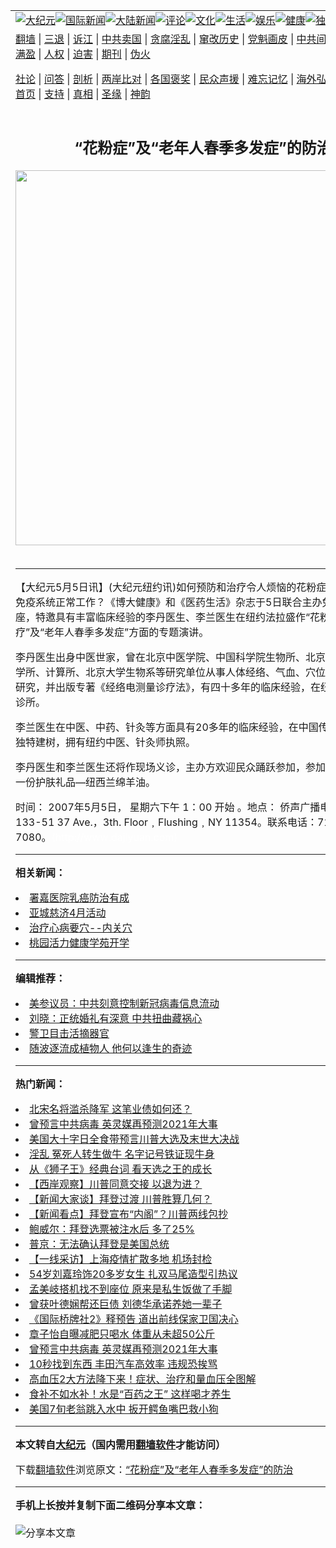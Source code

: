 <a name="1" id="1" target="_blank"></a><span id="1"></span>
<table align=center border="0"><tr><td colspan="2" VALIGN=TOP><a href="https://github.com/lmxcso3160/djy/blob/master/gb/nsc413.md#1"><img src="https://raw.githubusercontent.com/lmxcso3160/www/master/t/djy/1.jpg" title="大纪元"></a><a href="https://github.com/lmxcso3160/djy/blob/master/gb/n24hr.md#1"><img src="https://raw.githubusercontent.com/lmxcso3160/www/master/t/djy/3.jpg" title="国际新闻"></a><a href="https://github.com/lmxcso3160/djy/blob/master/gb/nsc413.md#1"><img src="https://raw.githubusercontent.com/lmxcso3160/www/master/t/djy/4.jpg" title="大陆新闻"></a><a href="https://github.com/lmxcso3160/djy/blob/master/gb/news392.md#1"><img src="https://raw.githubusercontent.com/lmxcso3160/www/master/t/djy/5.jpg" title="评论"></a><a href="https://github.com/lmxcso3160/djy/blob/master/gb/news2007.md#1"><img src="https://raw.githubusercontent.com/lmxcso3160/www/master/t/djy/6.jpg" title="文化"></a><a href="https://github.com/lmxcso3160/djy/blob/master/gb/news2008.md#1"><img src="https://raw.githubusercontent.com/lmxcso3160/www/master/t/djy/7.jpg" title="生活"></a><a href="https://github.com/lmxcso3160/djy/blob/master/gb/ncyule.md#1"><img src="https://raw.githubusercontent.com/lmxcso3160/www/master/t/djy/8.jpg" title="娱乐"></a><a href="https://github.com/lmxcso3160/djy/blob/master/gb/nsc1002.md#1"><img src="https://raw.githubusercontent.com/lmxcso3160/www/master/t/djy/9.jpg" title="健康"><a href="https://github.com/lmxcso3160/djy/blob/master/gb/nf6092.md#1"><img src="https://raw.githubusercontent.com/lmxcso3160/www/master/t/djy/10a.jpg" title="独家"></a><a href="https://github.com/lmxcso3160/djy/blob/master/gb/nf4514.md#1"><img src="https://raw.githubusercontent.com/lmxcso3160/www/master/t/djy/12a.jpg" title="头条"></a></td></tr>
<tr><td colspan="2" VALIGN=TOP><a target="_blank" href="https://github.com/lmxcso3160/www/blob/master/README.md?zsrh#1">翻墙</a> | <a target="_blank" href="https://github.com/lmxcso3160/djy/blob/master/gb/nf5657.md#1">三退</a> | <a target="_blank" href="https://github.com/lmxcso3160/djy/blob/master/gb/nf6124.md#1">诉江</a> | <a target="_blank" href="https://github.com/lmxcso3160/djy/blob/master/gb/nf1176117.md#1">中共卖国</a> | <a target="_blank" href="https://github.com/lmxcso3160/djy/blob/master/gb/nf5773.md#1">贪腐淫乱</a> | <a target="_blank" href="https://github.com/lmxcso3160/djy/blob/master/gb/nf1176115.md#1">窜改历史</a> | <a target="_blank" href="https://github.com/lmxcso3160/djy/blob/master/gb/nf1176107.md#1">党魁画皮</a> | <a target="_blank" href="https://github.com/lmxcso3160/djy/blob/master/gb/nf1320400.md#1">中共间谍</a> | <a target="_blank" href="https://github.com/lmxcso3160/djy/blob/master/gb/nf1176114.md#1">破坏传统</a> | <a target="_blank" href="https://github.com/lmxcso3160/ntdtv/blob/master/gb/prog447_1.md#1">恶贯满盈</a> | <a target="_blank" href="https://github.com/lmxcso3160/djy/blob/master/gb/ncid278.md#1">人权</a> | <a target="_blank" href="https://github.com/lmxcso3160/djy/blob/master/gb/nf1176111.md#1">迫害</a> | <a target="_blank" href="https://gitlab.com/szzdlab/mh-qikan/blob/master/README.md#1">期刊</a> | <a target="_blank" href="https://github.com/lmxcso3160/djy/blob/master/gb/nf5562.md#1">伪火</a></p><p><a target="_blank" href="https://github.com/lmxcso3160/djy/blob/master/gb/9p.md#1">社论</a> | <a target="_blank" href="https://github.com/lmxcso3160/djy/blob/master/gb/nf4378.md#1">问答</a> | <a target="_blank" href="https://github.com/lmxcso3160/djy/blob/master/gb/nf5792.md#1">剖析</a> | <a target="_blank" href="https://github.com/lmxcso3160/djy/blob/master/gb/nf5735.md#1">两岸比对</a> | <a target="_blank" href="https://github.com/lmxcso3160/djy/blob/master/gb/nf6119.md#1">各国褒奖</a> | <a target="_blank" href="https://github.com/lmxcso3160/djy/blob/master/gb/nf6120.md#1">民众声援</a> | <a target="_blank" href="https://github.com/lmxcso3160/djy/blob/master/gb/nf1188594.md#1">难忘记忆</a> | <a target="_blank" href="https://github.com/lmxcso3160/djy/blob/master/gb/nf3180.md#1">海外弘传</a> | <a target="_blank" href="https://github.com/lmxcso3160/djy/blob/master/gb/nf5410.md#1">万人上访</a> | <a target="_blank" href="https://github.com/lmxcso3160/www/blob/master/README.md?zsrh#1">平台首页</a> | <a target="_blank" href="https://github.com/lmxcso3160/djy/blob/master/gb/nf4386.md#1">支持</a> | <a target="_blank" href="https://github.com/lmxcso3160/djy/blob/master/gb/nf4389.md#1">真相</a> | <a target="_blank" href="https://github.com/lmxcso3160/djy/blob/master/gb/nf5790.md#1">圣缘</a> | <a target="_blank" href="https://github.com/lmxcso3160/djy/blob/master/gb/nf4786.md#1">神韵</a></td></tr>
<tr><td VALIGN=TOP width="626"><h2 align=center>“花粉症”及“老年人春季多发症”的防治</h2>
<img width="600" src="https://i.epochtimes.com/assets/uploads/2020/11/us-election-voter-fraud__1200x800-320x200.jpg" />
<h6></h6>
<hr>
	<p>【大纪元5月5日讯】(大纪元纽约讯)如何预防和治疗令人烦恼的花粉症？如何使人体免疫系统正常工作？《博大健康》和《医药生活》杂志于5日联合主办免费<ahref="https://github.com/lmxcso3160/djy/blob/master/gb/tag/%E5%81%A5%E5%BA%B7%E8%AE%B2%E5%BA%A7.md#1">健康讲座</a>，特邀具有丰富临床经验的李丹医生、李兰医生在纽约法拉盛作“花粉症的预防和治疗”及“老年人春季多发症”方面的专题演讲。</p>
<p>李丹医生出身中医世家，曾在北京中医学院、中国科学院生物所、北京301医院、数学所、计算所、北京大学生物系等研究单位从事人体经络、气血、穴位、阴阳方面的研究，并出版专著《经络电测量诊疗法》，有四十多年的临床经验，在纽约开有专门的诊所。</p>
<p>李兰医生在中医、中药、针灸等方面具有20多年的临床经验，在中国传统医学方面有独特建树，拥有纽约中医、针灸师执照。</p>
<p>李丹医生和李兰医生还将作现场义诊，主办方欢迎民众踊跃参加，参加者每人可获取一份护肤礼品&#8212;纽西兰绵羊油。</p>
<p>时间： 2007年5月5日， 星期六下午 1：00 开始 。地点： 侨声广播电台会议厅﹐133-51 37 Ave.，3th. Floor﹐Flushing﹐NY 11354。联系电话：718-886-7080。<font color=#ffffff>(http://www.dajiyuan.com)</font></p>
	
<hr>


<strong>相关新闻：</strong>
<li><a href="https://github.com/lmxcso3160/djy/blob/master/gb/7/3/22/n1654748.md#1">署嘉医院乳癌防治有成</a></li>
<li><a href="https://github.com/lmxcso3160/djy/blob/master/gb/7/3/30/n1663358.md#1">亚城慈济4月活动</a></li>
<li><a href="https://github.com/lmxcso3160/djy/blob/master/gb/7/4/3/n1666642.md#1">治疗心病要穴--内关穴</a></li>
<li><a href="https://github.com/lmxcso3160/djy/blob/master/gb/7/4/13/n1677808.md#1">桃园活力健康学苑开学</a></li>
<hr>


<strong>编辑推荐：</strong>
<li><a href="https://github.com/onzhi266/djy/blob/master/gb/20/2/22/n11887949.md#1">美参议员：中共刻意控制新冠病毒信息流动</a></li>
<li><a href="https://github.com/tsiac2612/djy/blob/master/gb/17/12/16/n9964704.md#1" target="_blank">刘晓：正统婚礼有深意 中共扭曲藏祸心</a></li><li><a href="https://github.com/lmxcso3160/djy/blob/master/gb/16/3/16/n4663449.md?dfh#1" target="_blank">警卫目击活摘器官</a></li><li><a href="https://github.com/tsiac2612/djy/blob/master/gb/19/3/21/n11130270.md#1" target="_blank">随波逐流成植物人 他何以逢生的奇迹</a></li>
<hr>

<strong>热门新闻：</strong>
<li><a href="https://github.com/tzipxx301/djy/blob/master/gb/20/10/26/n12503755.md#1">北宋名将滥杀降军 这笔业债如何还？</a></li>
<li><a href="https://github.com/tzipxx301/djy/blob/master/gb/20/11/22/n12567180.md#1">曾预言中共病毒 英灵媒再预测2021年大事</a></li>
<li><a href="https://github.com/tzipxx301/djy/blob/master/gb/20/11/16/n12553592.md#1">美国大十字日全食带预言川普大选及末世大决战</a></li>
<li><a href="https://github.com/tzipxx301/djy/blob/master/gb/20/11/13/n12546366.md#1">淫乱 冤死人转生做牛 名字记号铁证现牛身</a></li>
<li><a href="https://github.com/tzipxx301/djy/blob/master/gb/20/11/17/n12556457.md#1">从《狮子王》经典台词 看天选之王的成长</a></li>
<li><a href="https://github.com/tzipxx301/djy/blob/master/gb/20/11/24/n12570901.md#1">【西岸观察】川普同意交接 以退为进？</a></li>
<li><a href="https://github.com/tzipxx301/djy/blob/master/gb/20/11/24/n12572207.md#1">【新闻大家谈】拜登过渡 川普胜算几何？</a></li>
<li><a href="https://github.com/tzipxx301/djy/blob/master/gb/20/11/23/n12570476.md#1">【新闻看点】拜登宣布“内阁”？川普两线包抄</a></li>
<li><a href="https://github.com/tzipxx301/djy/blob/master/gb/20/11/22/n12567743.md#1">鲍威尔：拜登选票被注水后 多了25%</a></li>
<li><a href="https://github.com/tzipxx301/djy/blob/master/gb/20/11/22/n12567737.md#1">普京：无法确认拜登是美国总统</a></li>
<li><a href="https://github.com/tzipxx301/djy/blob/master/gb/20/11/22/n12567886.md#1">【一线采访】上海疫情扩散多地 机场封检</a></li>
<li><a href="https://github.com/tzipxx301/djy/blob/master/gb/20/11/22/n12567936.md#1">54岁刘嘉玲饰20多岁女生 扎双马尾造型引热议</a></li>
<li><a href="https://github.com/tzipxx301/djy/blob/master/gb/20/11/22/n12567816.md#1">孟美岐搭机找不到座位 原来是私生饭做了手脚</a></li>
<li><a href="https://github.com/tzipxx301/djy/blob/master/gb/20/11/23/n12570274.md#1">曾获叶德娴帮还巨债 刘德华承诺养她一辈子</a></li>
<li><a href="https://github.com/tzipxx301/djy/blob/master/gb/20/11/22/n12567031.md#1">《国际桥牌社2》释预告 道出前线保家卫国决心</a></li>
<li><a href="https://github.com/tzipxx301/djy/blob/master/gb/20/11/23/n12570098.md#1">章子怡自曝减肥只喝水 体重从未超50公斤</a></li>
<li><a href="https://github.com/tzipxx301/djy/blob/master/gb/20/11/22/n12567180.md#1">曾预言中共病毒 英灵媒再预测2021年大事</a></li>
<li><a href="https://github.com/tzipxx301/djy/blob/master/gb/20/11/18/n12557602.md#1">10秒找到东西 丰田汽车高效率 违规恐挨骂</a></li>
<li><a href="https://github.com/tzipxx301/djy/blob/master/gb/20/11/17/n12556776.md#1">高血压2大方法降下来！症状、治疗和量血压全图解</a></li>
<li><a href="https://github.com/tzipxx301/djy/blob/master/gb/20/11/21/n12566399.md#1">食补不如水补！水是“百药之王” 这样喝才养生</a></li>
<li><a href="https://github.com/tzipxx301/djy/blob/master/gb/20/11/23/n12568624.md#1">美国7旬老翁跳入水中 扳开鳄鱼嘴巴救小狗</a></li>
<hr>

<strong>本文转自<a href="https://www.epochtimes.com">大纪元</a>（国内需用<a href="https://github.com/lmxcso3160/www/blob/master/README.md#8">翻墙软件</a>才能访问）</strong><p>下载<a href="https://github.com/lmxcso3160/www/blob/master/README.md#8">翻墙软件</a>浏览原文：<a href="https://www.epochtimes.com/gb/7/5/5/n1700079.htm">“花粉症”及“老年人春季多发症”的防治</a></p><hr>

<strong>手机上长按并复制下面二维码分享本文章：</strong><br><br><img src="https://chart.apis.google.com/chart?cht=qr&chs=240x240&choe=UTF-8&chld=M|2&chl=https://github.com/lmxcso3160/djy/blob/master/gb/7/5/5/n1700079.md%231" title="分享本文章"></td><td VALIGN=TOP><a href="https://github.com/lmxcso3160/djy/blob/master/gb/16/1/21/n4622075.md?dfh#1" target="_blank"><img src="https://raw.githubusercontent.com/lmxcso3160/djy/master/gb/300/wei-f1.jpg" title="中共的伪火骗局"  alt="中共的伪火骗局"></a><br><a href="https://github.com/lmxcso3160/www/blob/master/README.md?dfh#9" target="_blank"><img src="https://raw.githubusercontent.com/lmxcso3160/djy/master/gb/300/yong-h.jpg" title="永恒的见证"  alt="永恒的见证"></a><br><a href="https://github.com/lmxcso3160/djy/blob/master/gb/13/9/29/n3974789.md?dfh#1" target="_blank"><img src="https://raw.githubusercontent.com/lmxcso3160/djy/master/gb/300/shang-lnz.jpg" title="善良女子被中共投男牢"  alt="善良女子被中共投男牢"></a><br><a href="https://github.com/lmxcso3160/djy/blob/master/gb/16/3/16/n4663449.md?dfh#1" target="_blank"><img src="https://raw.githubusercontent.com/lmxcso3160/djy/master/gb/300/huo-z3.jpg" title="警卫目击活摘器官"  alt="警卫目击活摘器官"></a><br><a href="https://github.com/lmxcso3160/djy/blob/master/gb/16/8/7/n8177641.md?dfh#1" target="_blank"><img src="https://raw.githubusercontent.com/lmxcso3160/djy/master/gb/300/huo-z4.jpg" title="证人描述活摘恐怖"  alt="证人描述活摘恐怖"></a><br><a href="https://github.com/lmxcso3160/djy/blob/master/gb/10/4/19/n2881569.md?dfh#1" target="_blank"><img src="https://raw.githubusercontent.com/lmxcso3160/djy/master/gb/300/huo-z1.jpg" title="揭开活摘器官黑幕"  alt="揭开活摘器官黑幕"></a><br><a href="https://github.com/lmxcso3160/djy/blob/master/gb/10/11/7/n3077476.md?dfh#1" target="_blank"><img src="https://raw.githubusercontent.com/lmxcso3160/djy/master/gb/300/ma-ks.jpg" title="马克思的成魔之路"  alt="马克思的成魔之路"></a><br><a href="https://github.com/lmxcso3160/djy/blob/master/gb/14/6/9/n4173977.md?dfh#1" target="_blank"><img src="https://raw.githubusercontent.com/lmxcso3160/djy/master/gb/300/chang-zs.jpg" title="藏字石 蕴天机"  alt="藏字石 蕴天机"></a><br><a href="https://github.com/lmxcso3160/djy/blob/master/gb/18/5/10/n10381511.md?dfh#1" target="_blank"><img src="https://raw.githubusercontent.com/lmxcso3160/djy/master/gb/300/st1.jpg" title="关注3亿人三退"  alt="关注3亿人三退"></a><br><a href="https://github.com/lmxcso3160/djy/blob/master/gb/18/3/21/n10237682.md?dfh#1" target="_blank"><img src="https://raw.githubusercontent.com/lmxcso3160/djy/master/gb/300/jie-t.jpg" title="解体中共复兴中华"  alt="解体中共复兴中华"></a><br><a href="https://github.com/lmxcso3160/djy/blob/master/gb/9/2/9/n2422991.md?dfh#1" target="_blank"><img src="https://raw.githubusercontent.com/lmxcso3160/djy/master/gb/300/gao-zs.jpg" title="中共迫害良心律师"  alt="中共迫害良心律师"></a><br><a href="https://github.com/lmxcso3160/djy/blob/master/gb/18/12/9/n10900044.md?dfh#1" target="_blank"><img src="https://raw.githubusercontent.com/lmxcso3160/djy/master/gb/300/sj1.jpg" title="303万人举报江泽民"  alt="303万人举报江泽民"></a><br><a href="https://github.com/lmxcso3160/djy/blob/master/gb/18/8/28/n10672014.md?dfh#1" target="_blank"><img src="https://raw.githubusercontent.com/lmxcso3160/djy/master/gb/300/sj2.jpg" title="这些官员为何起诉江泽民"  alt="这些官员为何起诉江泽民"></a><br><a href="https://github.com/lmxcso3160/djy/blob/master/gb/8/12/18/n2367165.md?dfh#1" target="_blank"><img src="https://raw.githubusercontent.com/lmxcso3160/djy/master/gb/300/liangan.jpg" title="海峡两岸的强烈对比"  alt="海峡两岸的强烈对比"></a><br><a href="https://github.com/lmxcso3160/djy/blob/master/gb/15/12/10/n4593139.md?dfh#1" target="_blank"><img src="https://raw.githubusercontent.com/lmxcso3160/djy/master/gb/300/jia-ndzl.jpg" title="加拿大总理的贺信"  alt="加拿大总理的贺信"></a><br><a href="https://github.com/lmxcso3160/djy/blob/master/gb/11/6/17/n3289382.md?dfh#1" target="_blank"><img src="https://raw.githubusercontent.com/lmxcso3160/djy/master/gb/300/xiao-wd.jpg" title="探寻真相兼听则明"  alt="探寻真相兼听则明"></a><br><a href="https://github.com/lmxcso3160/djy/blob/master/gb/18/10/27/n10812623.md?dfh#1" target="_blank"><img src="https://raw.githubusercontent.com/lmxcso3160/djy/master/gb/300/yindu.jpg" title="印度媒体报道东方"  alt="印度媒体报道东方"></a><br><a href="https://github.com/lmxcso3160/djy/blob/master/gb/18/6/9/n10469652.md?dfh#1" target="_blank"><img src="https://raw.githubusercontent.com/lmxcso3160/djy/master/gb/300/xie-j.jpg" title="不一样的海外校园"  alt="不一样的海外校园"></a><br><a href="https://github.com/lmxcso3160/djy/blob/master/gb/7/4/5/n1669415.md?dfh#1" target="_blank"><img src="https://raw.githubusercontent.com/lmxcso3160/djy/master/gb/300/li-up.jpg" title="从大师到徒弟的传奇"  alt="从大师到徒弟的传奇"></a><br><a href="https://github.com/lmxcso3160/djy/blob/master/gb/17/5/26/n9191512.md?dfh#1" target="_blank"><img src="https://raw.githubusercontent.com/lmxcso3160/djy/master/gb/300/zfl2.jpg" title="亿万人与东方一本奇书"  alt="亿万人与东方一本奇书"></a><br><a href="https://github.com/lmxcso3160/djy/blob/master/gb/13/11/27/n4020290.md?dfh#1" target="_blank"><img src="https://raw.githubusercontent.com/lmxcso3160/djy/master/gb/300/zhen-h.jpg" title="大陆见不到的震撼场面"  alt="大陆见不到的震撼场面"></a><br><a href="https://github.com/lmxcso3160/djy/blob/master/gb/15/7/17/n4482910.md?dfh#1" target="_blank"><img src="https://raw.githubusercontent.com/lmxcso3160/djy/master/gb/300/dalu-sk.jpg" title="人心向善 大陆当初盛况"  alt="人心向善 大陆当初盛况"></a><br><a href="https://github.com/lmxcso3160/djy/blob/master/gb/19/1/5/n10955468.md?dfh#1" target="_blank"><img src="https://raw.githubusercontent.com/lmxcso3160/djy/master/gb/300/zfl1.jpg" title="追寻真理 这书讲什么"  alt="追寻真理 这书讲什么"></a><br><a href="https://github.com/lmxcso3160/www/blob/master/README.md?dfh#1" target="_blank"><img src="https://raw.githubusercontent.com/lmxcso3160/djy/master/gb/300/fq1.jpg" title="下载免费翻墙软件"  alt="下载免费翻墙软件"></a><br></td></tr></table>
